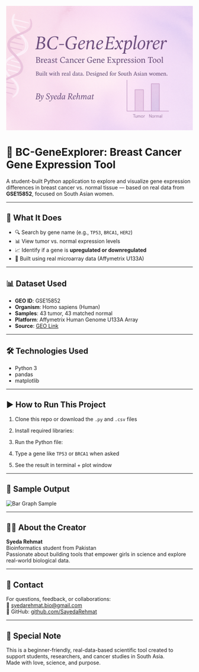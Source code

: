 ![BC-GeneExplorer Banner](./banner.png)
  # 🧬 BC-GeneExplorer: Breast Cancer Gene Expression Tool

A student-built Python application to explore and visualize gene expression differences in breast cancer vs. normal tissue — based on real data from **GSE15852**, focused on South Asian women.

---

## 🌟 What It Does

- 🔍 Search by gene name (e.g., `TP53`, `BRCA1`, `HER2`)
- 📊 View tumor vs. normal expression levels
- 📈 Identify if a gene is **upregulated or downregulated**
- 📂 Built using real microarray data (Affymetrix U133A)

---

## 📊 Dataset Used

- **GEO ID**: GSE15852  
- **Organism**: Homo sapiens (Human)  
- **Samples**: 43 tumor, 43 matched normal  
- **Platform**: Affymetrix Human Genome U133A Array  
- **Source**: [GEO Link](https://www.ncbi.nlm.nih.gov/geo/query/acc.cgi?acc=GSE15852)

---

## 🛠 Technologies Used

- Python 3  
- pandas  
- matplotlib  
  

---

## ▶️ How to Run This Project

1. Clone this repo or download the `.py` and `.csv` files  
2. Install required libraries:


3. Run the Python file:


4. Type a gene like `TP53` or `BRCA1` when asked  
5. See the result in terminal + plot window

---

## 📸 Sample Output


![Bar Graph Sample](https://via.placeholder.com/500x300.png?text=Tumor+vs+Normal+Expression)

---

## 👩‍🔬 About the Creator

**Syeda Rehmat**  
Bioinformatics student from Pakistan  
Passionate about building tools that empower girls in science and explore real-world biological data.

---

## 📩 Contact

For questions, feedback, or collaborations:  
📧 syedarehmat.bio@gmail.com  
🔗 GitHub: [github.com/SayedaRehmat](https://github.com/SayedaRehmat)

---

## 💛 Special Note

This is a beginner-friendly, real-data-based scientific tool created to support students, researchers, and cancer studies in South Asia.  
Made with love, science, and purpose.
